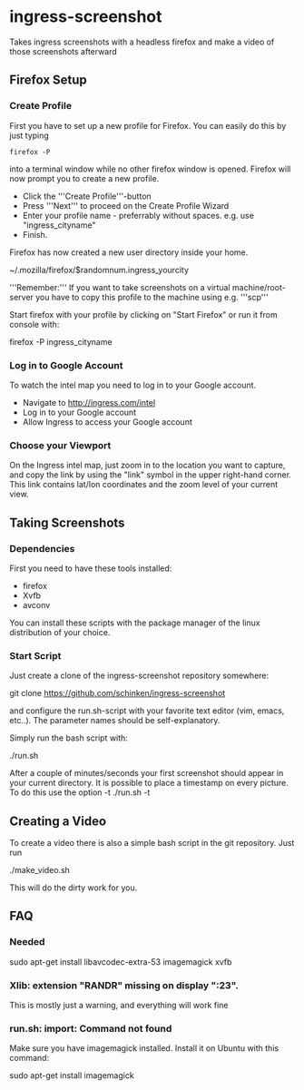 # ingress-screenshot


Takes ingress screenshots with a headless firefox and make a video of those screenshots afterward

## Firefox Setup
### Create Profile

First you have to set up a new profile for Firefox. You can easily do this by just typing

    firefox -P

into a terminal window while no other firefox window is opened. Firefox will now prompt you to create a new profile.

* Click the '''Create Profile'''-button
* Press '''Next''' to proceed on the Create Profile Wizard
* Enter your profile name - preferrably without spaces. e.g. use "ingress_cityname"
* Finish.

Firefox has now created a new user directory inside your home.

 ~/.mozilla/firefox/$randomnum.ingress_yourcity

'''Remember:''' If you want to take screenshots on a virtual machine/root-server you have to copy this profile to the machine using e.g. '''scp'''

Start firefox with your profile by clicking on "Start Firefox" or run it from console with:

 firefox -P ingress_cityname

### Log in to Google Account

To watch the intel map you need to log in to your Google account.

* Navigate to http://ingress.com/intel
* Log in to your Google account
* Allow Ingress to access your Google account

### Choose your Viewport

On the Ingress intel map, just zoom in to the location you want to capture, and copy the link by using the "link" symbol in the upper right-hand corner. This link contains lat/lon coordinates and the zoom level of your current view.

## Taking Screenshots

### Dependencies

First you need to have these tools installed:

* firefox
* Xvfb
* avconv

You can install these scripts with the package manager of the linux distribution of your choice.

### Start Script

Just create a clone of the ingress-screenshot repository somewhere:

 git clone https://github.com/schinken/ingress-screenshot

and configure the run.sh-script with your favorite text editor (vim, emacs, etc..). The parameter names should be self-explanatory.

Simply run the bash script with:

 ./run.sh

After a couple of minutes/seconds your first screenshot should appear in your current directory. It is possible to place a timestamp on every picture. To do this use the option -t
    ./run.sh -t  

## Creating a Video

To create a video there is also a simple bash script in the git repository. Just run

 ./make_video.sh 

This will do the dirty work for you.


## FAQ 

### Needed

  sudo apt-get install libavcodec-extra-53 imagemagick xvfb 

### Xlib:  extension "RANDR" missing on display ":23". 

This is mostly just a warning, and everything will work fine

### run.sh: import: Command not found

Make sure you have imagemagick installed. Install it on Ubuntu with this command:
 
  sudo apt-get install imagemagick
